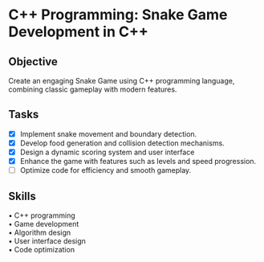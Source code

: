 # **C++ Programming: Snake Game Development in C++**<br />
## **Objective**<br />
Create an engaging Snake Game using C++ programming language, combining classic gameplay with modern features.<br />
## **Tasks**<br />
- [x] Implement snake movement and boundary detection.<br />
- [x] Develop food generation and collision detection mechanisms.<br />
- [x] Design a dynamic scoring system and user interface<br />
- [x] Enhance the game with features such as levels and speed progression.<br />
- [ ] Optimize code for efficiency and smooth gameplay.<br />
## **Skills**<br />
• C++ programming<br />
• Game development<br />
• Algorithm design<br />
• User interface design<br />
• Code optimization<br />
